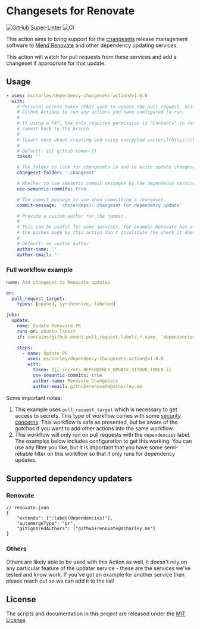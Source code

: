 # Changesets for Renovate

[![GitHub Super-Linter](https://github.com/mscharley/dependency-changeset-actions/actions/workflows/linter.yml/badge.svg)](https://github.com/super-linter/super-linter)
![CI](https://github.com/mscharley/dependency-changeset-actions/actions/workflows/ci.yml/badge.svg)

This action aims to bring support for the [changesets][changesets] release management software to [Mend
Renovate][renovate] and other dependency updating services.

This action will watch for pull requests from these services and add a changeset if appropriate for that update.

## Usage

```yaml
- uses: mscharley/dependency-changesets-action@v1.0.0
  with:
    # Personal access token (PAT) used to update the pull request. Using a PAT is highly recommended as it will allow
    # Github Actions to run any actions you have configured to run.
    #
    # If using a PAT, the only required permission is "Contents" to read the contents of the PR and potentially push a
    # commit back to the branch.
    #
    # [Learn more about creating and using encrypted secrets](https://help.github.com/en/actions/automating-your-workflow-with-github-actions/creating-and-using-encrypted-secrets)
    #
    # Default: ${{ github.token }}
    token: ''

    # The folder to look for changesets in and to write update changesets into.
    changeset-folder: '.changeset'

    # Whether to use semantic commit messages by the dependency service to determine the type of changeset to create.
    use-semantic-commits: true

    # The commit message to use when committing a changeset.
    commit-message: 'chore(deps): changeset for dependency update'

    # Provide a custom author for the commit.
    #
    # This can be useful for some services, for example Renovate has a configuration to ignore certain authors so that
    # the pushes made by this action don't invalidate the check it does that no extra commits have been added to the PR.
    #
    # Default: no custom author
    author-name: ''
    author-email: ''
```

### Full workflow example

```yaml
name: Add changeset to Renovate updates

on:
  pull_request_target:
    types: [opened, synchronize, labeled]

jobs:
  update:
    name: Update Renovate PR
    runs-on: ubuntu-latest
    if: contains(github.event.pull_request.labels.*.name, 'dependencies')

    steps:
      - name: Update PR
        uses: mscharley/dependency-changesets-action@v1.0.0
        with:
          token: ${{ secrets.DEPENDENCY_UPDATE_GITHUB_TOKEN }}
          use-semantic-commits: true
          author-name: Renovate Changesets
          author-email: github+renovate@scharley.me
```

Some important notes:

1. This example uses `pull_request_target` which is necessary to get access to secrets. This type of workflow comes with
   some [security concerns][gh-pull_request_target]. This workflow is safe as presented, but be aware of the gotchas if
   you want to add other actions into the same workflow.
1. This workflow will only run on pull requests with the `dependencies` label. The examples below includes configuration
   to get this working. You can use any filter you like, but it is important that you have some semi-reliable filter on
   this workflow so that it only runs for dependency updates.

## Supported dependency updaters

### Renovate

```jsonc
// renovate.json
{
	"extends": [":label(dependencies)"],
	"automergeType": "pr",
	"gitIgnoredAuthors": ["github+renovate@scharley.me"]
}
```

### Others

Others are likely able to be used with this Action as well, it doesn't rely on any particular feature of the updater
service - these are the services we've tested and know work. If you've got an example for another service then please
reach out so we can add it to the list!

## License

The scripts and documentation in this project are released under the [MIT License][license]

[changesets]: https://github.com/changesets/changesets#readme
[renovate]: https://github.com/apps/renovate
[gh-pull_request_target]: https://securitylab.github.com/research/github-actions-preventing-pwn-requests/
[license]: https://github.com/mscharley/dependency-changesets-action/blob/main/LICENSE
